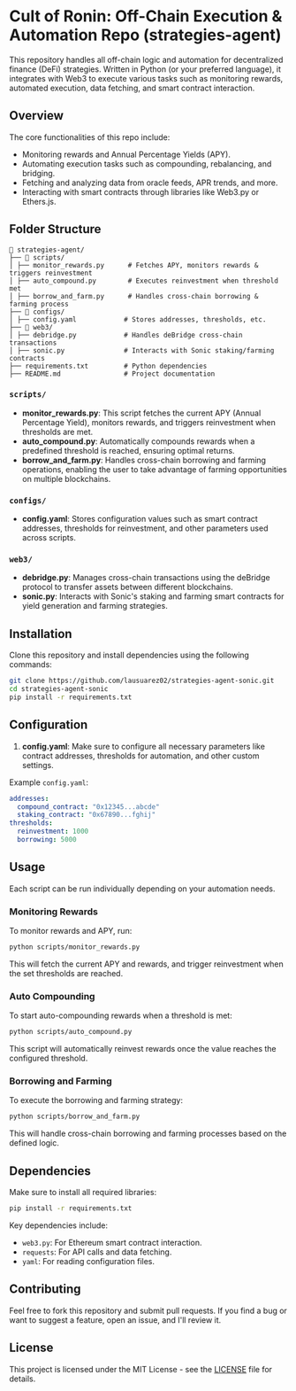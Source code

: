 
# Cult of Ronin: Off-Chain Execution & Automation Repo (strategies-agent)

This repository handles all off-chain logic and automation for decentralized finance (DeFi) strategies. Written in Python (or your preferred language), it integrates with Web3 to execute various tasks such as monitoring rewards, automated execution, data fetching, and smart contract interaction.

## Overview

The core functionalities of this repo include:
- Monitoring rewards and Annual Percentage Yields (APY).
- Automating execution tasks such as compounding, rebalancing, and bridging.
- Fetching and analyzing data from oracle feeds, APR trends, and more.
- Interacting with smart contracts through libraries like Web3.py or Ethers.js.

## Folder Structure

```plaintext
📂 strategies-agent/
├── 📂 scripts/
│ ├── monitor_rewards.py      # Fetches APY, monitors rewards & triggers reinvestment
│ ├── auto_compound.py        # Executes reinvestment when threshold met
│ ├── borrow_and_farm.py      # Handles cross-chain borrowing & farming process
├── 📂 configs/
│ ├── config.yaml            # Stores addresses, thresholds, etc.
├── 📂 web3/
│ ├── debridge.py            # Handles deBridge cross-chain transactions
│ ├── sonic.py               # Interacts with Sonic staking/farming contracts
├── requirements.txt         # Python dependencies
├── README.md                # Project documentation
```

### `scripts/`

- **monitor_rewards.py**: This script fetches the current APY (Annual Percentage Yield), monitors rewards, and triggers reinvestment when thresholds are met.
- **auto_compound.py**: Automatically compounds rewards when a predefined threshold is reached, ensuring optimal returns.
- **borrow_and_farm.py**: Handles cross-chain borrowing and farming operations, enabling the user to take advantage of farming opportunities on multiple blockchains.

### `configs/`

- **config.yaml**: Stores configuration values such as smart contract addresses, thresholds for reinvestment, and other parameters used across scripts.

### `web3/`

- **debridge.py**: Manages cross-chain transactions using the deBridge protocol to transfer assets between different blockchains.
- **sonic.py**: Interacts with Sonic's staking and farming smart contracts for yield generation and farming strategies.

## Installation

Clone this repository and install dependencies using the following commands:

```bash
git clone https://github.com/lausuarez02/strategies-agent-sonic.git
cd strategies-agent-sonic
pip install -r requirements.txt
```

## Configuration

1. **config.yaml**: Make sure to configure all necessary parameters like contract addresses, thresholds for automation, and other custom settings.
   
Example `config.yaml`:

```yaml
addresses:
  compound_contract: "0x12345...abcde"
  staking_contract: "0x67890...fghij"
thresholds:
  reinvestment: 1000
  borrowing: 5000
```

## Usage

Each script can be run individually depending on your automation needs.

### Monitoring Rewards

To monitor rewards and APY, run:

```bash
python scripts/monitor_rewards.py
```

This will fetch the current APY and rewards, and trigger reinvestment when the set thresholds are reached.

### Auto Compounding

To start auto-compounding rewards when a threshold is met:

```bash
python scripts/auto_compound.py
```

This script will automatically reinvest rewards once the value reaches the configured threshold.

### Borrowing and Farming

To execute the borrowing and farming strategy:

```bash
python scripts/borrow_and_farm.py
```

This will handle cross-chain borrowing and farming processes based on the defined logic.

## Dependencies

Make sure to install all required libraries:

```bash
pip install -r requirements.txt
```

Key dependencies include:
- `web3.py`: For Ethereum smart contract interaction.
- `requests`: For API calls and data fetching.
- `yaml`: For reading configuration files.

## Contributing

Feel free to fork this repository and submit pull requests. If you find a bug or want to suggest a feature, open an issue, and I'll review it.

## License

This project is licensed under the MIT License - see the [LICENSE](LICENSE) file for details.
